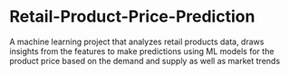 # Retail-Product-Price-Prediction
A machine learning project that analyzes retail products data, draws insights from the features to make predictions using ML models for the product price based on the demand and supply as well as market trends
